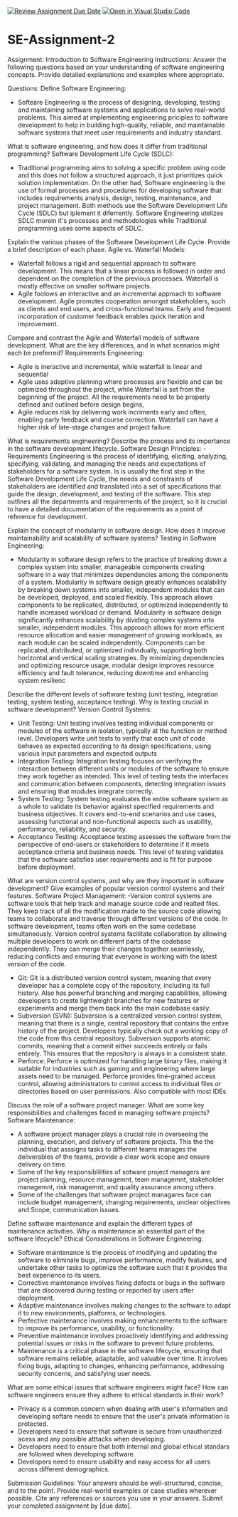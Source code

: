 [![Review Assignment Due Date](https://classroom.github.com/assets/deadline-readme-button-24ddc0f5d75046c5622901739e7c5dd533143b0c8e959d652212380cedb1ea36.svg)](https://classroom.github.com/a/-ucQIGTc)
[![Open in Visual Studio Code](https://classroom.github.com/assets/open-in-vscode-718a45dd9cf7e7f842a935f5ebbe5719a5e09af4491e668f4dbf3b35d5cca122.svg)](https://classroom.github.com/online_ide?assignment_repo_id=15223778&assignment_repo_type=AssignmentRepo)
# SE-Assignment-2
Assignment: Introduction to Software Engineering
Instructions:
Answer the following questions based on your understanding of software engineering concepts. Provide detailed explanations and examples where appropriate.

Questions:
Define Software Engineering:
- Softeare Engineering is the process of designing, developing, testing and maintaining software systems and applications to solve real-world problems. This aimed at implementing engineering priciples to software development to help in building high-quality, reliable, and maintainable software systems that meet user requirements and industry standard.

What is software engineering, and how does it differ from traditional programming?
Software Development Life Cycle (SDLC):
- Traditional programming aims to solving a specific problem using code and this does not follow a structured approach, it just prioritizes quick solution implementation. On the other had, Software engineering is the use of formal processes and procedures for developing software that includes requirements analysis, design, testing, maintenance, and project management. Both methods use the Software Development Life Cycle (SDLC) but iplement it diferrently. Software Engineering utelizes SDLC morein it's processes and methodologies while Traditional programming uses some aspects of SDLC.

Explain the various phases of the Software Development Life Cycle. Provide a brief description of each phase.
Agile vs. Waterfall Models:
- Waterfall follows a rigid and sequential approach to software development. This means that a linear process is followed in order and dependent on the completion of the previous processes. Waterfall is mostly effective on smaller software projects.
- Agile foolows an interactive and an incremental approach to software development. Agile promotes cooperation amongst stakeholders, such as clients and end users, and cross-functional teams. Early and frequent incorporation of customer feedback enables quick iteration and improvement.

Compare and contrast the Agile and Waterfall models of software development. What are the key differences, and in what scenarios might each be preferred?
Requirements Engineering:
- Agile is ineractive and incremental, while waterfall is linear and sequential
- Agile uses adaptive planning where processes are flexible and can be optimized throughout the project, while Waterfall is set from the beginning of the project. All the requirements need to be properly defined and outlined before design begins,
- Agile reduces risk by delivering work incriments early and often, enabling early feedback and course correction. Waterfall can have a higher risk of late-stage changes and project failure.

What is requirements engineering? Describe the process and its importance in the software development lifecycle.
Software Design Principles:
-Requirements Engineering is the process of identifying, eliciting, analyzing, specifying, validating, and managing the needs and expectations of stakeholders for a software system. Is is usually the first step in the Software Development Life Cycle, the needs and constraints of stakeholders are identified and translated into a set of specifications that guide the design, development, and testing of the software. This step outlines all the departments and requirements of the project, so it is crucial to have a detailed documentation of the requirements as a point of reference for development.

Explain the concept of modularity in software design. How does it improve maintainability and scalability of software systems?
Testing in Software Engineering:
- Modularity in software design refers to the practice of breaking down a complex system into smaller, manageable components creating software in a way that minimizes dependencies among the components of a system. Modularity in software design greatly enhances scalability by breaking down systems into smaller, independent modules that can be developed, deployed, and scaled flexibly. This approach allows components to be replicated, distributed, or optimized independently to handle increased workload or demand. Modularity in software design significantly enhances scalability by dividing complex systems into smaller, independent modules. This approach allows for more efficient resource allocation and easier management of growing workloads, as each module can be scaled independently. Components can be replicated, distributed, or optimized individually, supporting both horizontal and vertical scaling strategies. By minimizing dependencies and optimizing resource usage, modular design improves resource efficiency and fault tolerance, reducing downtime and enhancing system resilienc

Describe the different levels of software testing (unit testing, integration testing, system testing, acceptance testing). Why is testing crucial in software development?
Version Control Systems:
- Unit Testing: Unit testing involves testing individual components or modules of the software in isolation, typically at the function or method level. Developers write unit tests to verify that each unit of code behaves as expected according to its design specifications, using various input parameters and expected outputs
- Integration Testing: Integration testing focuses on verifying the interaction between different units or modules of the software to ensure they work together as intended. This level of testing tests the interfaces and communication between components, detecting integration issues and ensuring that modules integrate correctly.
- System Testing: System testing evaluates the entire software system as a whole to validate its behavior against specified requirements and business objectives. It covers end-to-end scenarios and use cases, assessing functional and non-functional aspects such as usability, performance, reliability, and security.
- Acceptance Testing: Acceptance testing assesses the software from the perspective of end-users or stakeholders to determine if it meets acceptance criteria and business needs. This level of testing validates that the software satisfies user requirements and is fit for purpose before deployment. 

What are version control systems, and why are they important in software development? Give examples of popular version control systems and their features.
Software Project Management:
-Version control systems are software tools that help track and manage source code and realted files. They keep track of all the modification made to the source code allowing teams to collaborate and traverse through different versions of the code. In software development, teams often work on the same codebase simultaneously. Version control systems facilitate collaboration by allowing multiple developers to work on different parts of the codebase independently. They can merge their changes together seamlessly, reducing conflicts and ensuring that everyone is working with the latest version of the code.
- Git: Git is a distributed version control system, meaning that every developer has a complete copy of the repository, including its full history. Also has powerful branching and merging capabilities, allowing developers to create lightweight branches for new features or experiments and merge them back into the main codebase easily.
- Subversion (SVN): Subversion is a centralized version control system, meaning that there is a single, central repository that contains the entire history of the project. Developers typically check out a working copy of the code from this central repository. Subversion supports atomic commits, meaning that a commit either succeeds entirely or fails entirely. This ensures that the repository is always in a consistent state.
- Perforce: Perforce is optimized for handling large binary files, making it suitable for industries such as gaming and engineering where large assets need to be managed. Perforce provides fine-grained access control, allowing administrators to control access to individual files or directories based on user permissions. Also compatible with most IDEs


Discuss the role of a software project manager. What are some key responsibilities and challenges faced in managing software projects?
Software Maintenance:
- A software project manager plays a crucial role in overseeing the planning, execution, and delivery of software projects. This the the individual that asssigns tasks to different teams manages the deliverables of the teams, provide a clear work scope and ensure delivery on time.
- Some of the key responsiblilities of sotware project managers are project planning, resource managemnt, team managemnt, stakeholder managemnt, risk managemnt, and quality assurance among others.
- Some of the challenges that software project managares face can include budget management, changing requirements, unclear objectives and Scope, communication issues.

Define software maintenance and explain the different types of maintenance activities. Why is maintenance an essential part of the software lifecycle?
Ethical Considerations in Software Engineering:
- Software maintenance is the process of modifying and updating the software to eliminate bugs, improve performance, modify features, and undertake other tasks to optimize the software such that it provides the best experience to its users.
- Corrective maintenance involves fixing defects or bugs in the software that are discovered during testing or reported by users after deployment.
- Adaptive maintenance involves making changes to the software to adapt it to new environments, platforms, or technologies.
- Perfective maintenance involves making enhancements to the software to improve its performance, usability, or functionality.
- Preventive maintenance involves proactively identifying and addressing potential issues or risks in the software to prevent future problems.
- Maintenance is a critical phase in the software lifecycle, ensuring that software remains reliable, adaptable, and valuable over time. It involves fixing bugs, adapting to changes, enhancing performance, addressing security concerns, and satisfying user needs. 

What are some ethical issues that software engineers might face? How can software engineers ensure they adhere to ethical standards in their work?
- Privacy is a common concern when dealing with user's information and developing softare needs to ensure that the user's private information is protected.
- Developers need to ensure that software is secure from unauthorized acess and any possible atttacks when developing.
- Developers need to ensure that both internal and global ethical standars are followed when developing software.
- Developers need to ensure usability and easy access for all users across different demographics.


Submission Guidelines:
Your answers should be well-structured, concise, and to the point.
Provide real-world examples or case studies wherever possible.
Cite any references or sources you use in your answers.
Submit your completed assignment by [due date].
